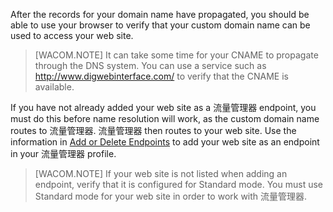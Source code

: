 After the records for your domain name have propagated, you should be able to use your browser to verify that your custom domain name can be used to access your web site.

> [WACOM.NOTE] It can take some time for your CNAME to propagate through the DNS system. You can use a service such as <a href="http://www.digwebinterface.com/">http://www.digwebinterface.com/</a> to verify that the CNAME is available.

If you have not already added your web site as a 流量管理器 endpoint, you must do this before name resolution will work, as the custom domain name routes to 流量管理器. 流量管理器 then routes to your web site. Use the information in [Add or Delete Endpoints](http://msdn.microsoft.com/zh-cn/library/windowsazure/hh744839.aspx) to add your web site as an endpoint in your 流量管理器 profile.

> [WACOM.NOTE] If your web site is not listed when adding an endpoint, verify that it is configured for Standard mode. You must use Standard mode for your web site in order to work with 流量管理器.